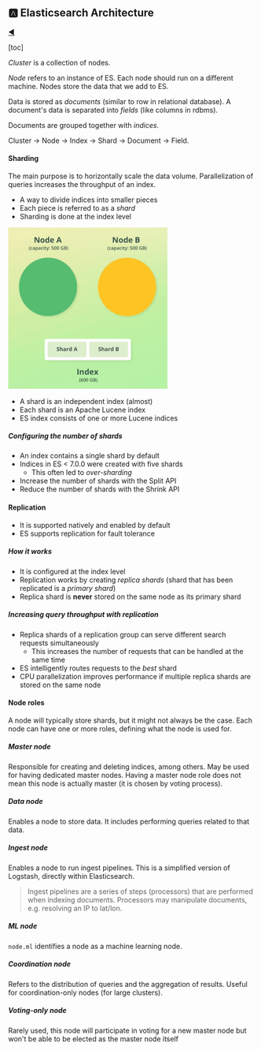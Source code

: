 ## :a: Elasticsearch Architecture

[:arrow_backward:](es_index)

[toc]

*Cluster* is a collection of nodes.

*Node* refers to an instance of ES. Each node should run on a different machine. Nodes store the data that we add to ES.

Data is stored as *documents* (similar to row in relational database). A document's data is separated into *fields* (like columns in rdbms). 

Documents are grouped together with *indices*.

Cluster -> Node -> Index -> Shard -> Document -> Field.

#### Sharding

The main purpose is to horizontally scale the data volume. Parallelization of queries increases the throughput of an index.

- A way to divide indices into smaller pieces
- Each piece is referred to as a *shard*
- Sharding is done at the index level

<img src="../../../src/img/elasticsearch/es_14.png" alt="es_14" style="zoom: 50%;" />

- A shard is an independent index (almost)
- Each shard is an Apache Lucene index
- ES index consists of one or more Lucene indices

##### Configuring the number of shards

- An index contains a single shard by default
- Indices in ES < 7.0.0 were created with five shards
  - This often led to *over-sharding* 
- Increase the number of shards with the Split API
- Reduce the number of shards with the Shrink API



#### Replication

- It is supported natively and enabled by default
- ES supports replication for fault tolerance

##### How it works

- It is configured at the index level
- Replication works by creating *replica shards* (shard that has been replicated is a *primary shard*)
- Replica shard is **never** stored on the same node as its primary shard

##### Increasing query throughput with replication

- Replica shards of a replication group can serve different search requests simultaneously
  - This increases the number of requests that can be handled at the same time
- ES intelligently routes requests to the *best* shard
- CPU parallelization improves performance if multiple replica shards are stored on the same node



#### Node roles

A node will typically store shards, but it might not always be the case. Each node can have one or more roles, defining what the node is used for.

##### Master node

Responsible for creating and deleting indices, among others. May be used for having dedicated master nodes. Having a master node role does not mean this node is actually master (it is chosen by voting process). 

##### Data node

Enables a node to store data. It includes performing queries related to that data.

##### Ingest node

Enables a node to run ingest pipelines. This is a simplified version of Logstash, directly within Elasticsearch.

> Ingest pipelines are a series of steps (processors) that are performed when indexing documents. Processors may manipulate documents, e.g. resolving an IP to lat/lon.    

##### ML node

```node.ml``` identifies a node as a machine learning node.

##### Coordination node

Refers to the distribution of queries and the aggregation of results. Useful for coordination-only nodes (for large clusters).

##### Voting-only node

Rarely used, this node will participate in voting for a new master node but won't be able to be elected as the master node itself
